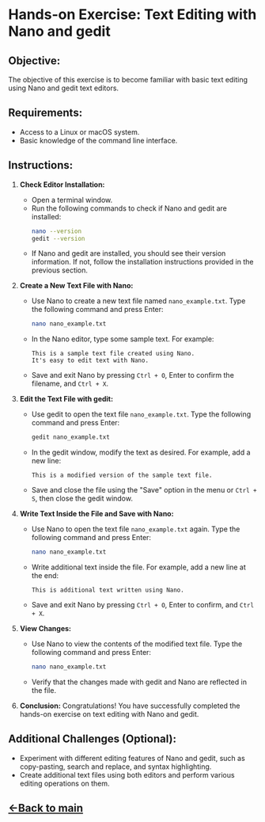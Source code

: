 # Hands-on Exercise: Text Editing with Nano and gedit

## Objective:
The objective of this exercise is to become familiar with basic text editing using Nano and gedit text editors.

## Requirements:
- Access to a Linux or macOS system.
- Basic knowledge of the command line interface.

## Instructions:

1. **Check Editor Installation:**
   - Open a terminal window.
   - Run the following commands to check if Nano and gedit are installed:
     ```bash
     nano --version
     gedit --version
     ```
   - If Nano and gedit are installed, you should see their version information. If not, follow the installation instructions provided in the previous section.

2. **Create a New Text File with Nano:**
   - Use Nano to create a new text file named `nano_example.txt`. Type the following command and press Enter:
     ```bash
     nano nano_example.txt
     ```
   - In the Nano editor, type some sample text. For example:
     ```
     This is a sample text file created using Nano.
     It's easy to edit text with Nano.
     ```
   - Save and exit Nano by pressing `Ctrl + O`, Enter to confirm the filename, and `Ctrl + X`.

3. **Edit the Text File with gedit:**
   - Use gedit to open the text file `nano_example.txt`. Type the following command and press Enter:
     ```bash
     gedit nano_example.txt
     ```
   - In the gedit window, modify the text as desired. For example, add a new line:
     ```
     This is a modified version of the sample text file.
     ```
   - Save and close the file using the "Save" option in the menu or `Ctrl + S`, then close the gedit window.

4. **Write Text Inside the File and Save with Nano:**
   - Use Nano to open the text file `nano_example.txt` again. Type the following command and press Enter:
     ```bash
     nano nano_example.txt
     ```
   - Write additional text inside the file. For example, add a new line at the end:
     ```
     This is additional text written using Nano.
     ```
   - Save and exit Nano by pressing `Ctrl + O`, Enter to confirm, and `Ctrl + X`.

5. **View Changes:**
   - Use Nano to view the contents of the modified text file. Type the following command and press Enter:
     ```bash
     nano nano_example.txt
     ```
   - Verify that the changes made with gedit and Nano are reflected in the file.

6. **Conclusion:**
   Congratulations! You have successfully completed the hands-on exercise on text editing with Nano and gedit.

## Additional Challenges (Optional):
- Experiment with different editing features of Nano and gedit, such as copy-pasting, search and replace, and syntax highlighting.
- Create additional text files using both editors and perform various editing operations on them.

## [←Back to main](./Learn-Shell-Tools.md)
